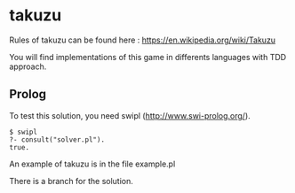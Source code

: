 # takuzu
Rules of takuzu can be found here : https://en.wikipedia.org/wiki/Takuzu

You will find implementations of this game in differents languages with TDD approach.

## Prolog
To test this solution, you need swipl (http://www.swi-prolog.org/).

    $ swipl
    ?- consult("solver.pl").
    true.
    
An example of takuzu is in the file example.pl

There is a branch for the solution.


